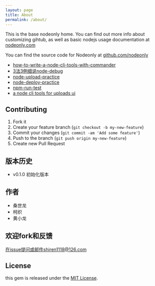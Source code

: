 ```yaml
---
layout: page
title: About
permalink: /about/
---
```


This is the base nodeonly home. You can find out more info about customizing gihtub, as well as basic nodejs usage documentation at [nodeonly.com](http://nodeonly.com/)
 
You can find the source code for Nodeonly at [github.com/nodeonly](https://github.com/nodeonly)


- [how-to-write-a-node-cli-tools-with-commander](https://github.com/nodeonly/how-to-write-a-node-cli-tools-with-commander)
- [3法3例细说node-debug](http://i5ting.github.io/node-debug-tutorial)
- [node-upload-practice](http://i5ting.github.io/node-upload-practice/)
- [node-deploy-practice](http://i5ting.github.io/node-deploy-practice/)
- [npm-run-test](https://github.com/i5ting/npm-run-test)
- [a node cli tools for uploads ui](https://github.com/i5ting/upload-cli)
 

## Contributing

1. Fork it
2. Create your feature branch (`git checkout -b my-new-feature`)
3. Commit your changes (`git commit -am 'Add some feature'`)
4. Push to the branch (`git push origin my-new-feature`)
5. Create new Pull Request

## 版本历史

- v0.1.0 初始化版本 

## 作者

- 桑世龙
- 柯织
- 黄小龙

## 欢迎fork和反馈

在issue提问或邮件shiren1118@126.com

## License

this gem is released under the [MIT License](http://www.opensource.org/licenses/MIT).


